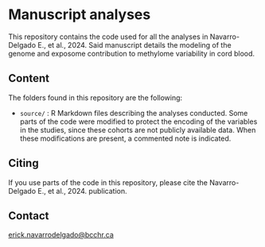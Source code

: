 # Manuscript analyses

This repository contains the code used for all the analyses in Navarro-Delgado E., et al., 2024. Said manuscript details the modeling of the genome and exposome contribution to methylome variability in cord blood. 

## Content

The folders found in this repository are the following: 

  -  `source/` : R Markdown files describing the analyses conducted. Some parts of the code were modified to protect the encoding of the variables in the studies, since these cohorts are not publicly available data. When these modifications are present, a commented note is indicated. 

## Citing

If you use parts of the code in this repository, please cite the Navarro-Delgado E., et al., 2024. publication. 

## Contact

erick.navarrodelgado@bcchr.ca


